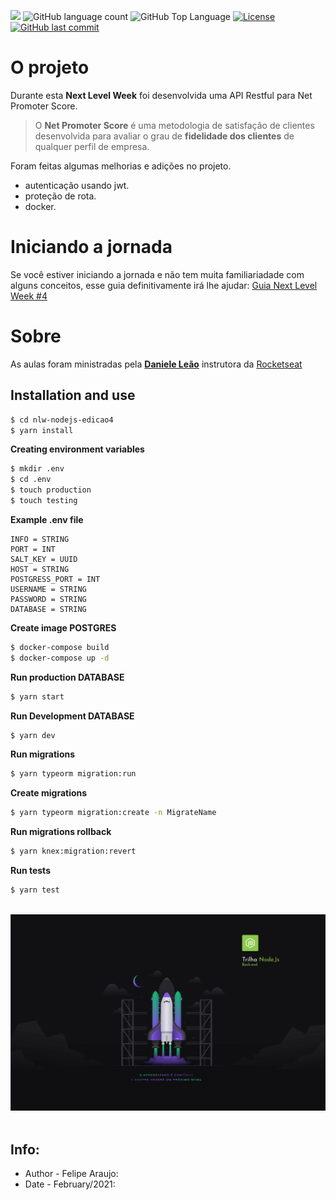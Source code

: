<p>
  <img src="https://img.shields.io/badge/made%20by-FELIPE%20ARAUJO-05C11B?style=flat-square">
  <img alt="GitHub language count" src="https://img.shields.io/github/languages/count/FelipeCostaAraujo/nlw-nodejs-edicao4?color=05C11B&style=flat-square">
  <img alt="GitHub Top Language" src="https://img.shields.io/github/languages/top/FelipeCostaAraujo/nlw-nodejs-edicao4?color=05C11B&style=flat-square">
  <a href="https://opensource.org/licenses/MIT">
    <img alt="License" src="https://img.shields.io/badge/license-MIT-05C11B?style=flat-square">
  </a>
  <a href="https://github.com/FelipeCostaAraujo/nlw-nodejs-edicao4/commits/main">
    <img alt="GitHub last commit" src="https://img.shields.io/github/last-commit/FelipeCostaAraujo/nlw-nodejs-edicao4?color=05C11B&style=flat-square">
  </a>
</p>

# O projeto

Durante esta **Next Level Week** foi desenvolvida uma API Restful para Net Promoter Score.

> O **Net Promoter Score** é uma metodologia de satisfação de clientes desenvolvida para avaliar o grau de **fidelidade dos clientes** de qualquer perfil de empresa.

Foram feitas algumas melhorias e adições no projeto.
- autenticação usando jwt.
- proteção de rota.
- docker.

# Iniciando a jornada

Se você estiver iniciando a jornada e não tem muita familiariadade com alguns conceitos, esse guia definitivamente irá lhe ajudar: [Guia Next Level Week #4](https://www.notion.so/Next-Level-Week-4-Node-js-67981103adbb4f229187c802bcd0d787)

# Sobre

As aulas foram ministradas pela **[Daniele Leão](https://github.com/danileao)** instrutora da [Rocketseat](https://rocketseat.com.br/)


## Installation and use

```sh
$ cd nlw-nodejs-edicao4
$ yarn install
```

**Creating environment variables**
```sh
$ mkdir .env
$ cd .env
$ touch production
$ touch testing
```

**Example .env file**
```file
INFO = STRING
PORT = INT
SALT_KEY = UUID
HOST = STRING
POSTGRESS_PORT = INT
USERNAME = STRING
PASSWORD = STRING
DATABASE = STRING
```

**Create image POSTGRES**
```sh
$ docker-compose build
$ docker-compose up -d
```

**Run production DATABASE**
```sh
$ yarn start
```

**Run Development DATABASE**
```sh
$ yarn dev
```
**Run migrations**
```sh
$ yarn typeorm migration:run
```

**Create migrations**
```sh
$ yarn typeorm migration:create -n MigrateName
```

**Run migrations rollback**
```sh
$ yarn knex:migration:revert
```

**Run tests**
```sh
$ yarn test
```

<br>

<div align="center">
    <img src=".github/nlw4.jpg" alt="Next Level Week #4">
</div>

<br>

##  Info:
- Author - Felipe Araujo:
- Date - February/2021: